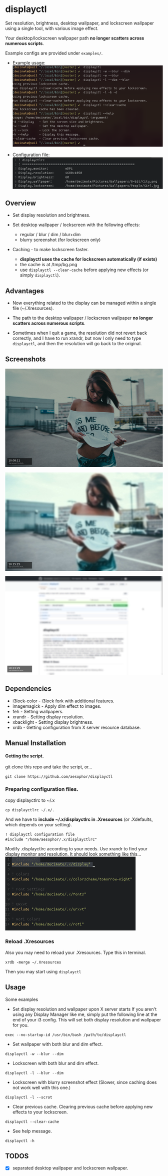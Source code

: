 # displayctl
Set resolution, brightness, desktop wallpaper, and lockscreen wallpaper using a single tool, with various image effect.

Your desktop/lockscreen wallpaper path **no longer scatters across numerous scripts**.

Example configs are provided under `examples/`.

* Example usage:
![example](/assets/example.png)
 
* Configuration file:
![config](/assets/config.png)
 
 
## Overview
* Set display resolution and brightness.
 
* Set desktop wallpaper / lockscreen with the following effects:
  * regular / blur / dim / blur+dim
  * blurry screenshot (for lockscreen only)
 
* Caching - to make lockscreen faster.
  * **displayctl uses the cache for lockscreen automatically (if exists)**
  * the cache is at /tmp/bg.png
  * use `displayctl --clear-cache` before applying new effects (or simply `displayctl`).

## Advantages
* Now everything related to the display can be managed within a single file (~/.Xresources).

* The path to the desktop wallpaper / lockscreen wallpaper **no longer scatters across numerous scripts**.
 
* Sometimes when I quit a game, the resolution did not revert back correctly, and I have to run xrandr, but now I only need to type `displayctl`, 
and then the resolution will go back to the original.


## Screenshots
![dim](/assets/dim.png)
 
![blur](/assets/blur.png)
 
![scrot](/assets/scrot.png)
 

## Dependencies
* i3lock-color - i3lock fork with additional features.
* imagemagick  - Apply dim effect to images.
* feh          - Setting wallpapers.
* xrandr       - Setting display resolution.
* xbacklight   - Setting display brightness.
* xrdb         - Getting configuration from X server resource database.
 
 
 
## Manual Installation
#### Getting the script. 
git clone this repo and take the script, or...
```
git clone https://github.com/aesophor/displayctl
```

### Preparing configuration files. 
copy displayctlrc to ~/.x
```
cp displayctlrc ~/.x/.
```
 
And we have to **include ~/.x/displayctlrc in .Xresources** (or .Xdefaults, which depends on your setting).
```
! displayctl configuration file
#include "/home/aesophor/.x/displayctlrc"
```
 
Modify .displayctlrc according to your needs. Use xrandr to find your display monitor and resolution.
It should look something like this...
![configs](/assets/configs.png)



### Reload .Xresources
Also you may need to reload your .Xresources. Type this in terminal.
```
xrdb -merge ~/.Xresources
```
 
Then you may start using `displayctl`

## Usage
Some examples
* Set display resolution and wallpaper upon X server starts
If you aren't using any Display Manager like me, simply put the following line at the end of your i3 config. This will set both display resolution and wallpaper for you.
```
exec --no-startup-id /usr/bin/bash /path/to/displayctl
```
 
* Set wallpaper with both blur and dim effect.
```
displayctl -w --blur --dim
```
 
* Lockscreen with both blur and dim effect.
```
displayctl -l --blur --dim
```
 
* Lockscreen with blurry screenshot effect (Slower, since caching does not work well with this one.)
```
displayctl -l --scrot
```
 
* Clear previous cache. Clearing previous cache before applying new effects to your lockscreen.
```
displayctl --clear-cache
```

* See help message.
```
displayctl -h
```
 

## TODOS
- [x] separated desktop wallpaper and lockscreen wallpaper.
